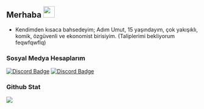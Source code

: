 ## Merhaba <img src="https://raw.githubusercontent.com/iampavangandhi/iampavangandhi/master/gifs/Hi.gif" width="30px">

- Kendimden kısaca bahsedeyim; Adım Umut, 15 yaşındayım, çok yakışıklı, komik, özgüvenli ve ekonomist birisiyim. (Taliplerimi bekliyorum feqwfqwflq)

<h3> Sosyal Medya Hesaplarım </h3>

[![Discord Badge](https://img.shields.io/badge/Discord%20-7289DA.svg?&amp;style=for-the-badge&amp;logo=discord&amp;logoColor=white)](https://discord.gg/JPu6Xm8yyP)
[![Discord Badge](https://img.shields.io/badge/YouTube-ff0000.svg?&amp;style=for-the-badge&amp;logo=youtube&amp;logoColor=white)](https://www.youtube.com/channel/UC1aIvE7CDLac8wgQZODMjFQ)

<div >
<h3>Github Stat</h3>
   <a href="https://github.com/sasprosko590" target="_blank">
      <img src="https://github-readme-stats.vercel.app/api/?username=Sasprosko&show_icons=true&title_color=fff&icon_color=79ff97&text_color=9f9f9f&bg_color=151515">
   </a>
</div>

